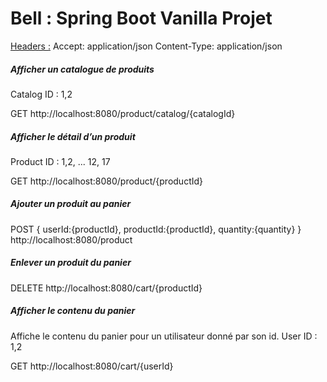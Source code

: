 # Bell : Spring Boot Vanilla Projet

<u>Headers :</u>
Accept: application/json
Content-Type: application/json


<h5>Afficher un catalogue de produits</h5>
Catalog ID : 1,2

GET 
http://localhost:8080/product/catalog/{catalogId}


<h5>Afficher le détail d’un produit</h5>
Product ID : 1,2, ... 12, 17

GET 
http://localhost:8080/product/{productId}


<h5>Ajouter un produit au panier</h5>

POST
{
    userId:{productId},
    productId:{productId},
    quantity:{quantity}
}
http://localhost:8080/product



<h5>Enlever un produit du panier</h5>

DELETE
http://localhost:8080/cart/{productId}


<h5>Afficher le contenu du panier</h5>
Affiche le contenu du panier pour un utilisateur donné par son id.
User ID : 1,2

GET
http://localhost:8080/cart/{userId}



